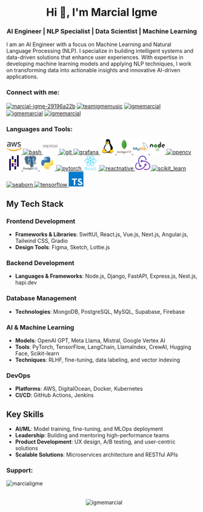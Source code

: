 
<h1 align="center">Hi 👋, I'm Marcial Igme</h1>
<h3 align="center">AI Engineer | NLP Specialist | Data Scientist | Machine Learning</h3>
<p>
  I am an AI Engineer with a focus on Machine Learning and Natural Language Processing (NLP). I specialize in building intelligent systems and data-driven solutions that enhance user experiences. With expertise in developing machine learning models and applying NLP techniques, I work on transforming data into actionable insights and innovative AI-driven applications.
</p>

<h3 align="left">Connect with me:</h3>
<p align="left">
<a href="https://linkedin.com/in/marcial-igme-29196a22b" target="blank"><img align="center" src="https://raw.githubusercontent.com/rahuldkjain/github-profile-readme-generator/master/src/images/icons/Social/linked-in-alt.svg" alt="marcial-igme-29196a22b" height="30" width="40" /></a>
<a href="https://fb.com/teamigmemusic" target="blank"><img align="center" src="https://raw.githubusercontent.com/rahuldkjain/github-profile-readme-generator/master/src/images/icons/Social/facebook.svg" alt="teamigmemusic" height="30" width="40" /></a>
<a href="https://instagram.com/igmemarcial" target="blank"><img align="center" src="https://raw.githubusercontent.com/rahuldkjain/github-profile-readme-generator/master/src/images/icons/Social/instagram.svg" alt="igmemarcial" height="30" width="40" /></a>
<a href="https://www.hackerrank.com/igmemarcial" target="blank"><img align="center" src="https://raw.githubusercontent.com/rahuldkjain/github-profile-readme-generator/master/src/images/icons/Social/hackerrank.svg" alt="igmemarcial" height="30" width="40" /></a>
<a href="https://www.leetcode.com/igmemarcial" target="blank"><img align="center" src="https://raw.githubusercontent.com/rahuldkjain/github-profile-readme-generator/master/src/images/icons/Social/leet-code.svg" alt="igmemarcial" height="30" width="40" /></a>
</p>

<h3 align="left">Languages and Tools:</h3>
<p align="left"> <a href="https://aws.amazon.com" target="_blank" rel="noreferrer"> <img src="https://raw.githubusercontent.com/devicons/devicon/master/icons/amazonwebservices/amazonwebservices-original-wordmark.svg" alt="aws" width="40" height="40"/> </a> <a href="https://www.gnu.org/software/bash/" target="_blank" rel="noreferrer"> <img src="https://www.vectorlogo.zone/logos/gnu_bash/gnu_bash-icon.svg" alt="bash" width="40" height="40"/> </a> <a href="https://expressjs.com" target="_blank" rel="noreferrer"> <img src="https://raw.githubusercontent.com/devicons/devicon/master/icons/express/express-original-wordmark.svg" alt="express" width="40" height="40"/> </a> <a href="https://git-scm.com/" target="_blank" rel="noreferrer"> <img src="https://www.vectorlogo.zone/logos/git-scm/git-scm-icon.svg" alt="git" width="40" height="40"/> </a> <a href="https://grafana.com" target="_blank" rel="noreferrer"> <img src="https://www.vectorlogo.zone/logos/grafana/grafana-icon.svg" alt="grafana" width="40" height="40"/> </a> <a href="https://www.linux.org/" target="_blank" rel="noreferrer"> <img src="https://raw.githubusercontent.com/devicons/devicon/master/icons/linux/linux-original.svg" alt="linux" width="40" height="40"/> </a> <a href="https://www.mongodb.com/" target="_blank" rel="noreferrer"> <img src="https://raw.githubusercontent.com/devicons/devicon/master/icons/mongodb/mongodb-original-wordmark.svg" alt="mongodb" width="40" height="40"/> </a> <a href="https://www.mysql.com/" target="_blank" rel="noreferrer"> <img src="https://raw.githubusercontent.com/devicons/devicon/master/icons/mysql/mysql-original-wordmark.svg" alt="mysql" width="40" height="40"/> </a> <a href="https://nodejs.org" target="_blank" rel="noreferrer"> <img src="https://raw.githubusercontent.com/devicons/devicon/master/icons/nodejs/nodejs-original-wordmark.svg" alt="nodejs" width="40" height="40"/> </a> <a href="https://opencv.org/" target="_blank" rel="noreferrer"> <img src="https://www.vectorlogo.zone/logos/opencv/opencv-icon.svg" alt="opencv" width="40" height="40"/> </a> <a href="https://pandas.pydata.org/" target="_blank" rel="noreferrer"> <img src="https://raw.githubusercontent.com/devicons/devicon/2ae2a900d2f041da66e950e4d48052658d850630/icons/pandas/pandas-original.svg" alt="pandas" width="40" height="40"/> </a> <a href="https://www.postgresql.org" target="_blank" rel="noreferrer"> <img src="https://raw.githubusercontent.com/devicons/devicon/master/icons/postgresql/postgresql-original-wordmark.svg" alt="postgresql" width="40" height="40"/> </a> <a href="https://www.python.org" target="_blank" rel="noreferrer"> <img src="https://raw.githubusercontent.com/devicons/devicon/master/icons/python/python-original.svg" alt="python" width="40" height="40"/> </a> <a href="https://pytorch.org/" target="_blank" rel="noreferrer"> <img src="https://www.vectorlogo.zone/logos/pytorch/pytorch-icon.svg" alt="pytorch" width="40" height="40"/> </a> <a href="https://reactjs.org/" target="_blank" rel="noreferrer"> <img src="https://raw.githubusercontent.com/devicons/devicon/master/icons/react/react-original-wordmark.svg" alt="react" width="40" height="40"/> </a> <a href="https://reactnative.dev/" target="_blank" rel="noreferrer"> <img src="https://reactnative.dev/img/header_logo.svg" alt="reactnative" width="40" height="40"/> </a> <a href="https://redux.js.org" target="_blank" rel="noreferrer"> <img src="https://raw.githubusercontent.com/devicons/devicon/master/icons/redux/redux-original.svg" alt="redux" width="40" height="40"/> </a> <a href="https://scikit-learn.org/" target="_blank" rel="noreferrer"> <img src="https://upload.wikimedia.org/wikipedia/commons/0/05/Scikit_learn_logo_small.svg" alt="scikit_learn" width="40" height="40"/> </a> <a href="https://seaborn.pydata.org/" target="_blank" rel="noreferrer"> <img src="https://seaborn.pydata.org/_images/logo-mark-lightbg.svg" alt="seaborn" width="40" height="40"/> </a> <a href="https://www.tensorflow.org" target="_blank" rel="noreferrer"> <img src="https://www.vectorlogo.zone/logos/tensorflow/tensorflow-icon.svg" alt="tensorflow" width="40" height="40"/> </a> <a href="https://www.typescriptlang.org/" target="_blank" rel="noreferrer"> <img src="https://raw.githubusercontent.com/devicons/devicon/master/icons/typescript/typescript-original.svg" alt="typescript" width="40" height="40"/> </a> </p>

## My Tech Stack

### **Frontend Development**
- **Frameworks & Libraries**: SwiftUI, React.js, Vue.js, Next.js, Angular.js, Tailwind CSS, Gradio
- **Design Tools**: Figma, Sketch, Lottie.js

### **Backend Development**
- **Languages & Frameworks**: Node.js, Django, FastAPI, Express.js, Nest.js, hapi.dev

### **Database Management**
- **Technologies**: MongoDB, PostgreSQL, MySQL, Supabase, Firebase

### **AI & Machine Learning**
- **Models**: OpenAI GPT, Meta Llama, Mistral, Google Vertex AI
- **Tools**: PyTorch, TensorFlow, LangChain, LlamaIndex, CrewAI, Hugging Face, Scikit-learn
- **Techniques**: RLHF, fine-tuning, data labeling, and vector indexing

### **DevOps**
- **Platforms**: AWS, DigitalOcean, Docker, Kubernetes
- **CI/CD**: GitHub Actions, Jenkins

## Key Skills
- **AI/ML**: Model training, fine-tuning, and MLOps deployment
- **Leadership**: Building and mentoring high-performance teams
- **Product Development**: UX design, A/B testing, and user-centric solutions
- **Scalable Solutions**: Microservices architecture and RESTful APIs

<h3 align="left">Support:</h3>
<p><a href="https://ko-fi.com/marcialigme"> <img align="left" src="https://cdn.ko-fi.com/cdn/kofi3.png?v=3" height="50" width="210" alt="marcialigme" /></a></p><br><br>


<p><img align="center" src="https://github-readme-stats.vercel.app/api/top-langs?username=igmemarcial&show_icons=true&locale=en&layout=compact" alt="igmemarcial" /></p>
<!--
**igmeMarcial/igmeMarcial** is a ✨ _special_ ✨ repository because its `README.md` (this file) appears on your GitHub profile.

Here are some ideas to get you started:

- 🔭 I’m currently working on ...
- 🌱 I’m currently learning ...
- 👯 I’m looking to collaborate on ...
- 🤔 I’m looking for help with ...
- 💬 Ask me about ...
- 📫 How to reach me: ...
- 😄 Pronouns: ...
- ⚡ Fun fact: ...
-->
